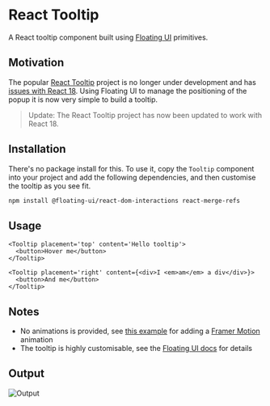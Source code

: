 # React Tooltip

A React tooltip component built using [Floating UI](https://floating-ui.com/) primitives.

## Motivation

The popular [React Tooltip](https://github.com/ReactTooltip/react-tooltip) project is no longer under development and 
has [issues with React 18](https://github.com/ReactTooltip/react-tooltip/issues/769). Using Floating UI to manage the
positioning of the popup it is now very simple to build a tooltip.

> Update: The React Tooltip project has now been updated to work with React 18.

## Installation

There's no package install for this. To use it, copy the `Tooltip` component into your project and add the following
dependencies, and then customise the tooltip as you see fit.

```bash
npm install @floating-ui/react-dom-interactions react-merge-refs
```

## Usage

```tsx
<Tooltip placement='top' content='Hello tooltip'>
  <button>Hover me</button>
</Tooltip>

<Tooltip placement='right' content={<div>I <em>am</em> a div</div>}>
  <button>And me</button>
</Tooltip>
```

## Notes
- No animations is provided, see [this example](https://codesandbox.io/s/winter-tree-wmmffl?file=/src/AnimatedTooltip.tsx) for adding a [Framer Motion](https://www.framer.com/motion/) animation
- The tooltip is highly customisable, see the [Floating UI docs](https://floating-ui.com/docs) for details

## Output

![Output](https://user-images.githubusercontent.com/1193012/194781736-7ca4f4e1-97bb-417c-a043-23b6c70eb040.jpg)
